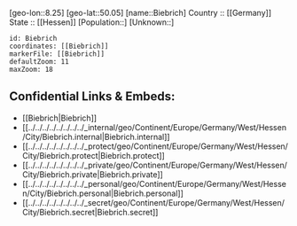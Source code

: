 ﻿---
location: [50.05,8.25] 
mapzoom: [7,12] 
mapmarker: city 
type: City
tags:
- geo/City


SpocWebEntityId: 29175
isDeleted: false
confidential: public

---
[geo-lon::8.25] 
[geo-lat::50.05] 
[name::Biebrich] 
Country :: [[Germany]]  
State :: [[Hessen]] 
[Population::] 
[Unknown::] 


```leaflet
id: Biebrich
coordinates: [[Biebrich]] 
markerFile: [[Biebrich]] 
defaultZoom: 11 
maxZoom: 18
```


## Confidential Links & Embeds: 
- [[Biebrich|Biebrich]]  
- [[../../../../../../../../_internal/geo/Continent/Europe/Germany/West/Hessen/City/Biebrich.internal|Biebrich.internal]] 
- [[../../../../../../../../_protect/geo/Continent/Europe/Germany/West/Hessen/City/Biebrich.protect|Biebrich.protect]] 
- [[../../../../../../../../_private/geo/Continent/Europe/Germany/West/Hessen/City/Biebrich.private|Biebrich.private]] 
- [[../../../../../../../../_personal/geo/Continent/Europe/Germany/West/Hessen/City/Biebrich.personal|Biebrich.personal]] 
- [[../../../../../../../../_secret/geo/Continent/Europe/Germany/West/Hessen/City/Biebrich.secret|Biebrich.secret]] 
